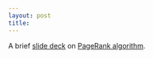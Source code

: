 ```yaml
---
layout: post
title: 
---
```


A brief [slide deck](https://docs.google.com/presentation/d/1-puhtIVXilgBqJ_L9K1YHAQZVFxJPsGnqXJliZUSqB0/edit#slide=id.g10f7417bd3_0_19) on [PageRank algorithm](https://en.wikipedia.org/wiki/PageRank).
